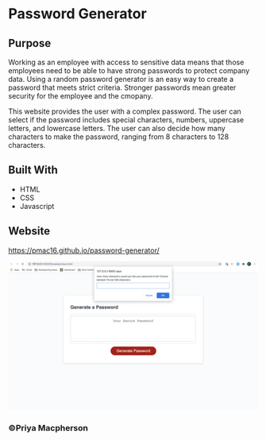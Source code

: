 # Password Generator

## Purpose
Working as an employee with access to sensitive data means that those employees need to be able to have strong passwords to protect company data. Using a random password generator is an easy way to create a password that meets strict criteria. Stronger passwords mean greater security for the employee and the cmopany.

This website provides the user with a complex password. The user can select if the password includes special characters, numbers, uppercase letters, and lowercase letters. The user can also decide how many characters to make the password, ranging from 8 characters to 128 characters.

## Built With
* HTML
* CSS
* Javascript

## Website
https://pmac16.github.io/password-generator/

![Screenshot of Deployed Site](Images/ScreenShot.png)


### ©️Priya Macpherson